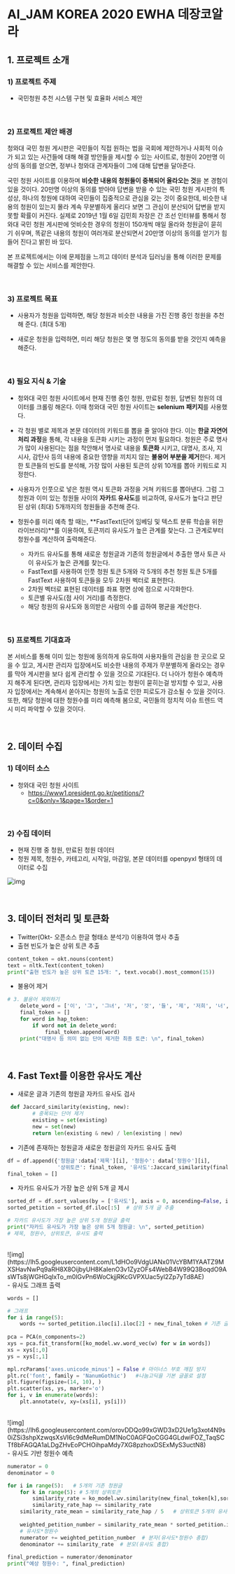 # AI_JAM KOREA 2020 EWHA 데장코알라

## 1. 프로젝트 소개

### 1) 프로젝트 주제

- 국민청원 추천 시스템 구현 및 효율화 서비스 제안

<br/>

### 2) 프로젝트 제안 배경

청와대 국민 청원 게시판은 국민들이 직접 원하는 법을 국회에 제안하거나 사회적 이슈가 되고 있는 사건들에 대해 해결 방안들을 제시할 수 있는 사이트로, 청원이 20만명 이상의 동의를 얻으면, 정부나 청와대 관계자들이 그에 대해 답변을 달아준다.

국민 청원 사이트를 이용하며 **비슷한 내용의 청원들이 중복되어 올라오는 것**을 본 경험이 있을 것이다. 20만명 이상의 동의를 받아야 답변을 받을 수 있는 국민 청원 게시판의 특성상, 하나의 청원에 대하여 국민들이 집중적으로 관심을 갖는 것이 중요한데, 비슷한 내용의 청원이 있는지 몰라 계속 무분별하게 올리다 보면 그 관심이 분산되어 답변을 받지 못할 확률이 커진다. 실제로 2019년 1월 6일 김민희 차장은 간 조선 인터뷰를 통해서 청와대 국민 청원 게시판에 엇비슷한 경우의 청원이 150개씩 매일 올라와 청원글이 묻히기 쉬우며, 똑같은 내용의 청원이 여러개로 분산되면서 20만명 이상의 동의를 얻기가 힘들어 진다고 밝힌 바 있다.

본 프로젝트에서는 이에 문제점을 느끼고 데이터 분석과 딥러닝을 통해 이러한 문제를 해결할 수 있는 서비스를 제안한다.

<br/>

### 3) 프로젝트 목표

- 사용자가 청원을 입력하면, 해당 청원과 비슷한 내용을 가진 진행 중인 청원을 추천해 준다. (최대 5개)

- 새로운 청원을 입력하면, 미리 해당 청원은 몇 명 정도의 동의를 받을 것인지 예측을 해준다. 

<br/>

### 4) 필요 지식 & 기술

- 청와대 국민 청원 사이트에서 현재 진행 중인 청원, 만료된 청원, 답변된 청원의 데이터를 크롤링 해온다. 이때 청와대 국민 청원 사이트는 **selenium** **패키지**를 사용했다.

- 각 청원 별로 제목과 본문 데이터의 키워드를 뽑을 줄 알아야 한다. 이는 **한글 자연어 처리 과정**을 통해, 각 내용을 토큰화 시키는 과정이 먼저 필요하다. 청원은 주로 명사가 많이 사용된다는 점을 착안해서 명사로 내용을 **토큰화** 시키고, 대명사, 조사, 지시사, 감탄사 등의 내용에 중요한 영향을 끼치지 않는 **불용어 부분을 제거**한다. 제거한 토큰들의 빈도를 분석해, 가장 많이 사용된 토큰의 상위 10개를 뽑아 키워드로 지정한다.

- 사용자가 인풋으로 넣은 청원 역시 토큰화 과정을 거쳐 키워드를 뽑아낸다. 그럼 그 청원과 이미 있는 청원들 사이의 **자카드 유사도**를 비교하여, 유사도가 높다고 판단된 상위 (최대) 5개까지의 청원들을 추천해 준다.

- 청원수를 미리 예측 할 때는, **FastText(단어 임베딩 및 텍스트 분류 학습을 위한 라이브러리)**를 이용하여, 토큰끼리 유사도가 높은 관계를 찾는다. 그 관계로부터 청원수를 계산하여 출력해준다.
  -  자카드 유사도를 통해 새로운 청원글과 기존의 청원글에서 추출한 명사 토큰 사이 유사도가 높은 관계를 찾는다.
  - FastText를 사용하여 인풋 청원 토큰 5개와 각 5개의 추천 청원 토큰 5개를 FastText 사용하여 토큰들을 모두 2차원 벡터로 표현한다.
  - 2차원 벡터로 표현된 데이터를 좌표 평면 상에 점으로 시각화한다.
  - 토큰별 유사도(점 사이 거리)를 측정한다.
  - 해당 청원의 유사도와 동의받은 사람의 수를 곱하여 평균을 계산한다.

<br/>

### 5) 프로젝트 기대효과

본 서비스를 통해 이미 있는 청원에 동의하게 유도하여 사용자들의 관심을 한 곳으로 모을 수 있고, 게시판 관리자 입장에서도 비슷한 내용의 주제가 무분별하게 올라오는 경우를 막아 게시판을 보다 쉽게 관리할 수 있을 것으로 기대된다. 더 나아가 청원수 예측까지 해주게 된다면, 관리자 입장에서는 가치 있는 청원이 묻히는걸 방지할 수 있고, 사용자 입장에서는 계속해서 쏟아지는 청원의 노출로 인한 피로도가 감소될 수 있을 것이다. 또한, 해당 청원에 대한 청원수를 미리 예측해 봄으로, 국민들의 정치적 이슈 트렌드 역시 미리 파악할 수 있을 것이다.

<br/>

## 2. 데이터 수집

### 1) 데이터 소스

- 청와대 국민 청원 사이트
  -  https://www1.president.go.kr/petitions/?c=0&only=1&page=1&order=1

<br/>

### 2) 수집 데이터

- 현재 진행 중 청원, 만료된 청원 데이터
- 청원 제목, 청원수, 카테고리, 시작일, 마감일, 본문 데이터를 openpyxl 형태의 데이터로 수집

![img](https://lh3.googleusercontent.com/hXPamcA5GBheQEgv1LXGiOstRvB2GCfMh46fqBpxdSLJmbg-nXxXfNrH6ubI_sFR68o4r4R8VI-ltHi8iBiGE-APCC8Z2VfkHPTtWmCpCHIWWcGd3-QQS7r07Uty09euaIrrGfFNcu4)

<br/>

## 3. 데이터 전처리 및 토큰화

- Twitter(Okt- 오픈소스 한글 형태소 분석기) 이용하여 명사 추출  
- 출현 빈도가 높은 상위 토큰 추출

```python
content_token = okt.nouns(content)
text = nltk.Text(content_token)
print("출현 빈도가 높은 상위 토큰 15개: ", text.vocab().most_common(15))
```

- 불용어 제거

```python
# 3. 불용어 제외하기
    delete_word = ['이', '그', '그녀', '저', '것', '들', '제', '저희', '너', '되', '수', '않', 	'없', '아니','때문', '곳', '등', '들', '중', '좀', '잘', '더', '더욱', '경우', '후', '때', 	'있', '하', ]
    final_token = []
    for word in hap_token:
        if word not in delete_word:
            final_token.append(word)
    print("대명사 등 의미 없는 단어 제거한 최종 토큰: \n", final_token)
```

<br/>

## 4. Fast Text를 이용한 유사도 계산

- 새로운 글과 기존의 청원글 자카드 유사도 검사

```python
 def Jaccard_similarity(existing, new):
        # 중복되는 단어 제거
        existing = set(existing)
        new = set(new)
        return len(existing & new) / len(existing | new)
```

- 기존에 존재하는 청원글과 새로운 청원글의 자카드 유사도 출력

```python
df = df.append({'청원글':data['제목'][i], '청원수': data['청원수'][i], 
                '상위토큰': final_token, '유사도':Jaccard_similarity(final_token,new_final_token)},ignore_index=True)
final_token = []
```

- 자카드 유사도가 가장 높은 상위 5개 글 제시

```python
sorted_df = df.sort_values(by = ['유사도'], axis = 0, ascending=False, inplace=False)  # 유사도 기준 내림차순으로 정렬
sorted_petition = sorted_df.iloc[:5]  # 상위 5개 글 추출 

# 자카드 유사도가 가장 높은 상위 5개 청원글 출력
print("자카드 유사도가 가장 높은 상위 5개 청원글: \n", sorted_petition)  
# 제목, 청원수, 상위토큰, 유사도 출력
```

  
</br>
![img](https://lh5.googleusercontent.com/L1dHOo9VdgUANx01VcYBM1YAATZ9MXSHavNwPq9aRH8X8OijbyUH8KaIenO3v1ZyzOFs4WebB4W99Q3BoqdO9AsWTs8jWGHGqIxTo_m0lGvPn6WoCkjjRKcGVPXUac5yl2Zp7yTd8AE)
</br>
- 유사도 그래프 출력

```python
words = []

# 그래프
for i in range(5):
    words += sorted_petition.iloc[i].iloc[2] + new_final_token # 기존 글 다섯개 토큰 + 새로운 글 다섯개 토큰
    
pca = PCA(n_components=2)
xys = pca.fit_transform([ko_model.wv.word_vec(w) for w in words])
xs = xys[:,0]
ys = xys[:,1]

mpl.rcParams['axes.unicode_minus'] = False # 마이너스 부호 깨짐 방지
plt.rc('font', family = 'NanumGothic')   #나눔고딕을 기본 글꼴로 설정
plt.figure(figsize=(14, 10), )
plt.scatter(xs, ys, marker='o')
for i, v in enumerate(words):
    plt.annotate(v, xy=(xs[i], ys[i]))
```
</br>
![img](https://lh6.googleusercontent.com/orovDDQo99xGWD3xD2Ue1g3xot4N9s0iZSi3shpXzwqsXsVI6c9dMeRumDM1NoC0AGFQoCGG4GLdwiFOZ_TaqSCTf8bFAGQA1aLDgZHvEoPCHOihpaMdy7XG8pzhoxDSExMyS3uctN8)
</br>
- 유사도 기반 청원수 예측

```python
numerator = 0
denominator = 0

for i in range(5):   # 5개의 기존 청원글
    for k in range(5): # 5개의 상위토큰           
        similarity_rate = ko_model.wv.similarity(new_final_token[k],sorted_petition.iloc[i].iloc[2][k]) # 1:1 유사도
        similarity_rate_hap += similarity_rate
    similarity_rate_mean = similarity_rate_hap / 5   # 상위토큰 5개의 유사도 평균
    
    weighted_petition_number = similarity_rate_mean * sorted_petition.iloc[i].iloc[1] 
    # 유사도*청원수
    numerator += weighted_petition_number  # 분자(유사도*청원수 총합)
    denominator += similarity_rate  # 분모(유사도 총합) 
    
final_prediction = numerator/denominator
print("예상 청원수: ", final_prediction)
```

